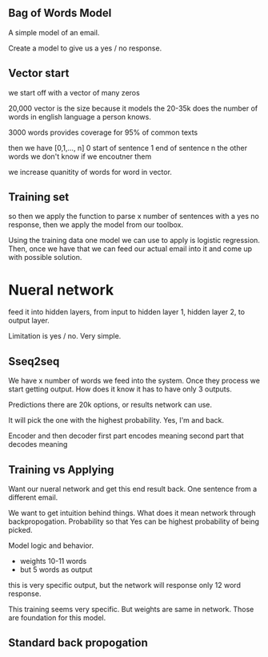 ## Bag of Words Model

A simple model of an email.

Create a model to give us a yes / no response.

## Vector start
we start off with a vector of many zeros

20,000 vector is the size because it models the 20-35k does the number of words in english language a person knows.

3000 words provides coverage for 95% of common texts

then we have [0,1,..., n]
0 start of sentence
1 end of sentence
n the other words we don't know if we encoutner them

we increase quanitity of words for word in vector.

## Training set
so then we apply the function to parse x number of sentences with a yes no response, then we apply the model from our toolbox.

Using the training data one model we can use to apply is logistic regression. Then, once we have that we can feed our actual email into it and come up with possible solution.

# Nueral network
feed it into hidden layers, from input to hidden layer 1, hidden layer 2, to output layer.

Limitation is yes / no. Very simple.

## Sseq2seq
We have x number of words we feed into the system. Once they process we start getting output. How does it know it has to have only 3 outputs.

Predictions there are 20k options, or results network can use.

It will pick the one with the highest probability.
Yes, I'm and back.

Encoder and then decoder
first part encodes meaning
second part that decodes meaning

## Training vs Applying
Want our nueral network and get this end result back. One sentence from a different email.

We want to get intuition behind things. What does it mean network through backpropogation. Probability so that Yes can be highest probability of being picked.

Model logic and behavior.
  - weights 10-11 words
  - but 5 words as output

this is very specific output,
but the network will response only 12 word response.

This training seems very specific.
But weights are same in network. 
Those are foundation for this model.

## Standard back propogation

